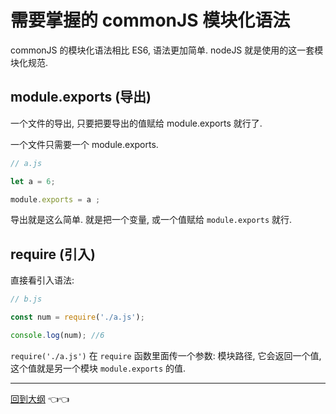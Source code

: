 # 需要掌握的 commonJS 模块化语法

commonJS 的模块化语法相比 ES6, 语法更加简单. nodeJS 就是使用的这一套模块化规范.


## module.exports (导出)

一个文件的导出, 只要把要导出的值赋给 module.exports 就行了.

一个文件只需要一个 module.exports.

```js
// a.js

let a = 6;

module.exports = a ;

```
导出就是这么简单. 就是把一个变量, 或一个值赋给 `module.exports` 就行.

## require (引入)

直接看引入语法:

```js
// b.js

const num = require('./a.js');

console.log(num); //6

```

`require('./a.js')` 在 `require` 函数里面传一个参数: 模块路径, 它会返回一个值, 这个值就是另一个模块 `module.exports` 的值.

---

[回到大纲](../README.md#outline) :point_left::point_left:
